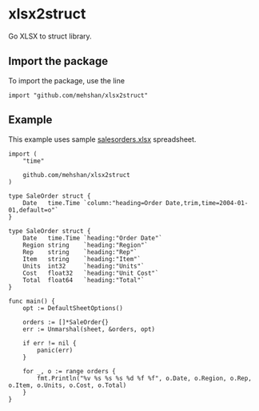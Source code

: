 # xlsx2struct

Go XLSX to struct library.

## Import the package

To import the package, use the line

`import "github.com/mehshan/xlsx2struct"`

## Example

This example uses sample [salesorders.xlsx](testdata/salesorders.xlsx) spreadsheet.

```
import (
    "time"

    github.com/mehshan/xlsx2struct
)

type SaleOrder struct {
    Date   time.Time `column:"heading=Order Date,trim,time=2004-01-01,default=o"`
}

type SaleOrder struct {
    Date   time.Time `heading:"Order Date"`
    Region string    `heading:"Region"`
    Rep    string    `heading:"Rep"`
    Item   string    `heading:"Item"`
    Units  int32     `heading:"Units"`
    Cost   float32   `heading:"Unit Cost"`
    Total  float64   `heading:"Total"`
}

func main() {
    opt := DefaultSheetOptions()

    orders := []*SaleOrder{}
    err := Unmarshal(sheet, &orders, opt)

    if err != nil {
        panic(err)
    }

    for _, o := range orders {
        fmt.Println("%v %s %s %s %d %f %f", o.Date, o.Region, o.Rep, o.Item, o.Units, o.Cost, o.Total)
    }
}

```